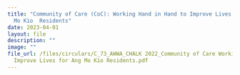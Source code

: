 ```yaml
---
title: "Community of Care (CoC): Working Hand in Hand to Improve Lives for Ang
  Mo Kio  Residents"
date: 2023-04-01
layout: file
description: ""
image: ""
file_url: /files/circulars/C_73_AWWA_CHALK 2022_Community of Care Working Hand in Hand to
  Improve Lives for Ang Mo Kio Residents.pdf
---
```

